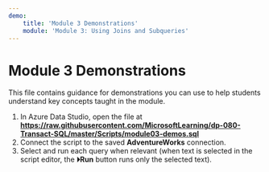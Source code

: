 ```yaml
---
demo:
    title: 'Module 3 Demonstrations'
    module: 'Module 3: Using Joins and Subqueries'
---
```


# Module 3 Demonstrations

This file contains guidance for demonstrations you can use to help students understand key concepts taught in the module.

1. In Azure Data Studio, open the file at **https://raw.githubusercontent.com/MicrosoftLearning/dp-080-Transact-SQL/master/Scripts/module03-demos.sql**
2. Connect the script to the saved **AdventureWorks** connection.
3. Select and run each query when relevant (when text is selected in the script editor, the **&#x23f5;Run** button runs only the selected text).
